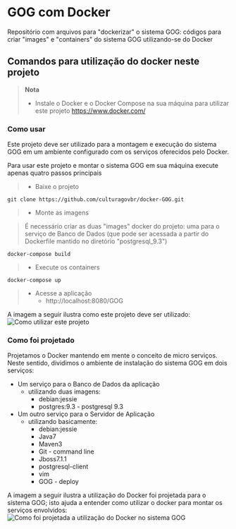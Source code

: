 # GOG com Docker
Repositório com arquivos para "dockerizar" o sistema GOG: códigos para criar "images" e "containers" do sistema GOG utilizando-se do Docker

## Comandos para utilização do docker neste projeto 

> **Nota**
> - Instale o Docker e o Docker Compose na sua máquina para utilizar este projeto https://www.docker.com/

### Como usar
Este projeto deve ser utilizado para a montagem e execução do sistema GOG em um ambiente configurado com os serviços oferecidos pelo Docker. 

Para usar este projeto e montar o sistema GOG em sua máquina execute apenas quatro passos principais

> - Baixe o projeto 
```
git clone https://github.com/culturagovbr/docker-GOG.git
```
> - Monte as imagens

> É necessário criar as duas "images" docker do projeto: uma para o serviço de Banco de Dados (que pode ser acessada a partir do Dockerfile mantido no diretório "postgresql_9.3")
```
docker-compose build
```
> - Execute os containers

```
docker-compose up
```
> - Acesse a aplicação
>   - http://localhost:8080/GOG

A imagem a seguir ilustra como este projeto deve ser utilizado:
![Como utilizar este projeto](/arquivos/DockerFluxoUtilizacao.jpg)

### Como foi projetado
Projetamos o Docker mantendo em mente o conceito de micro serviços. Neste sentido, dividimos o ambiente de instalação do sistema GOG em dois serviços:

- Um serviço para o Banco de Dados da aplicação
  - utilizando duas imagens: 
    - debian:jessie
    - postgres:9.3 - postgresql 9.3
- Um outro serviço para o Servidor de Aplicação
  - utilizando basicamente:
    - debian:jessie
    - Java7
    - Maven3
    - Git - command line
    - Jboss7.1.1 
    - postgresql-client
    - vim
    - GOG - deploy

A imagem a seguir ilustra a utilização do Docker foi projetada para o sistema GOG; isto ajuda a entender como utilizar o docker para montar os serviços envolvidos:
![Como foi projetada a utilização do Docker no sistema GOG](/arquivos/DockerMontagemAmbiente.jpg)


